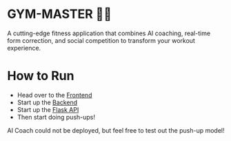 # GYM-MASTER 🏋️‍♂️

A cutting-edge fitness application that combines AI coaching, real-time form correction, and social competition to transform your workout experience.

# How to Run
- Head over to the [Frontend](https://huggingface.co/spaces/Jguan10/GymMasterFront)
- Start up the [Backend](https://huggingface.co/spaces/Jguan10/GymMasterBack)
- Start up the [Flask API](https://huggingface.co/spaces/Jguan10/GymMasterAPI)
- Then start doing push-ups!

AI Coach could not be deployed, but feel free to test out the push-up model!
